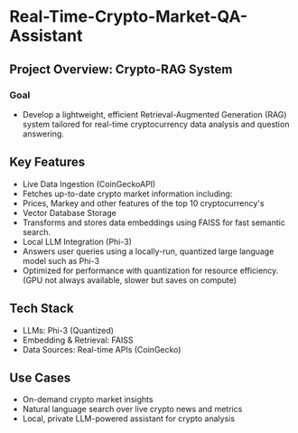 # Real-Time-Crypto-Market-QA-Assistant

## Project Overview: Crypto-RAG System  
### Goal
- Develop a lightweight, efficient Retrieval-Augmented Generation (RAG) system tailored for real-time cryptocurrency data analysis and question answering.

## Key Features
- Live Data Ingestion (CoinGeckoAPI)
- Fetches up-to-date crypto market information including:
- Prices, Markey and other features of the top 10 cryptocurrency's
- Vector Database Storage
- Transforms and stores data embeddings using FAISS for fast semantic search.
- Local LLM Integration (Phi-3)
- Answers user queries using a locally-run, quantized large language model such as Phi-3
- Optimized for performance with quantization for resource efficiency. (GPU not always available, slower but saves on compute)


## Tech Stack
- LLMs: Phi-3 (Quantized)
- Embedding & Retrieval: FAISS
- Data Sources: Real-time APIs (CoinGecko)

## Use Cases
- On-demand crypto market insights
- Natural language search over live crypto news and metrics
- Local, private LLM-powered assistant for crypto analysis

